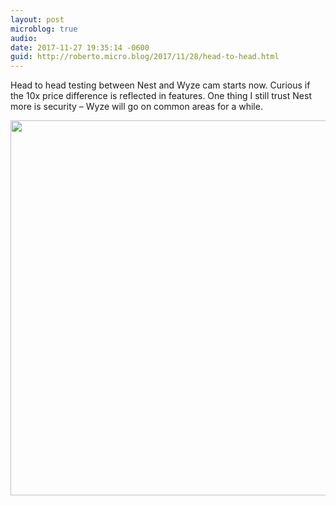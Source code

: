 ```yaml
---
layout: post
microblog: true
audio: 
date: 2017-11-27 19:35:14 -0600
guid: http://roberto.micro.blog/2017/11/28/head-to-head.html
---
```

Head to head testing between Nest and Wyze cam starts now. Curious if the 10x price difference is reflected in features. One thing I still trust Nest more is security – Wyze will go on common areas for a while.

<img src="http://roberto.mateu.me/uploads/2017/c53da2dd02.jpg" width="600" height="600" />
